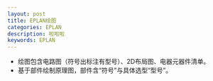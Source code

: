 ```yaml
---
layout: post
title: EPLAN绘图
categories: EPLAN
description: 啦啦啦
keywords: EPLAN
---
```


- 绘图包含电路图（符号出标注有型号）、2D布局图、电器元器件清单。
- 基于部件绘制原理图，部件含“符号”与具体选型“型号”。
